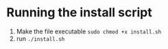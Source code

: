 # Running the install script

1. Make the file executable ```sudo chmod +x install.sh```
2. run ```./install.sh```
